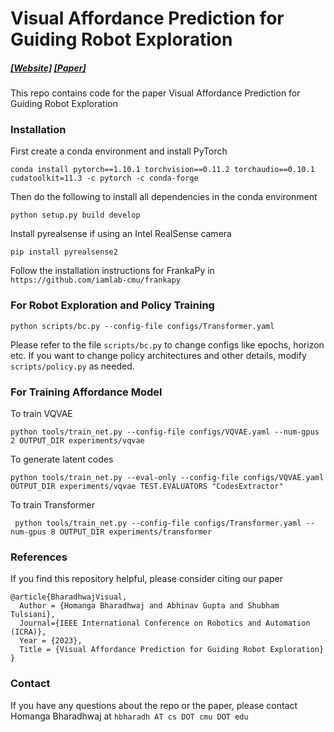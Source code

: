 # Visual Affordance Prediction for Guiding Robot Exploration
##### [[Website]](https://sites.google.com/andrew.cmu.edu/affordance-robotics/home) [[Paper]](https://homangab.github.io/papers/affordance_exploration_icra.pdf)

This repo contains code for the paper Visual Affordance Prediction for Guiding Robot Exploration


### Installation 

First create a conda environment and install PyTorch
```
conda install pytorch==1.10.1 torchvision==0.11.2 torchaudio==0.10.1 cudatoolkit=11.3 -c pytorch -c conda-forge
```

Then do the following to install all dependencies in the conda environment
``` 
python setup.py build develop 
```

Install pyrealsense if using an Intel RealSense camera
```
pip install pyrealsense2
```

Follow the installation instructions for FrankaPy in `https://github.com/iamlab-cmu/frankapy`


### For Robot Exploration and Policy Training

```
python scripts/bc.py --config-file configs/Transformer.yaml
```

Please refer to the file `scripts/bc.py` to change configs like epochs, horizon etc. If you want to change policy architectures and other details, modify `scripts/policy.py` as needed. 


### For Training Affordance Model

To train VQVAE

```
python tools/train_net.py --config-file configs/VQVAE.yaml --num-gpus 2 OUTPUT_DIR experiments/vqvae
```

To generate latent codes
```
python tools/train_net.py --eval-only --config-file configs/VQVAE.yaml OUTPUT_DIR experiments/vqvae TEST.EVALUATORS "CodesExtractor" 
```

To train Transformer

```
 python tools/train_net.py --config-file configs/Transformer.yaml --num-gpus 8 OUTPUT_DIR experiments/transformer
```


### References
If you find this repository helpful, please consider citing our paper

```
@article{BharadhwajVisual,	
  Author = {Homanga Bharadhwaj and Abhinav Gupta and Shubham Tulsiani},	
  Journal={IEEE International Conference on Robotics and Automation (ICRA)},	
  Year = {2023},	
  Title = {Visual Affordance Prediction for Guiding Robot Exploration}	
}    	
```

### Contact
If you have any questions about the repo or the paper, please contact Homanga Bharadhwaj at `hbharadh AT cs DOT cmu DOT edu` 
